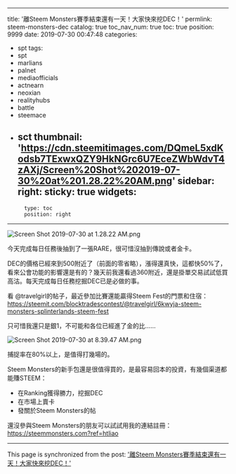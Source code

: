
---
title: '離Steem Monsters賽季結束還有一天！大家快來挖DEC！'
permlink: steem-monsters-dec
catalog: true
toc_nav_num: true
toc: true
position: 9999
date: 2019-07-30 00:47:48
categories:
- spt
tags:
- spt
- marlians
- palnet
- mediaofficials
- actnearn
- neoxian
- realityhubs
- battle
- steemace
- sct
thumbnail: 'https://cdn.steemitimages.com/DQmeL5xdKodsb7TExwxQZY9HkNGrc6U7EceZWbWdvT4zAXj/Screen%20Shot%202019-07-30%20at%201.28.22%20AM.png'
sidebar:
    right:
        sticky: true
widgets:
    -
        type: toc
        position: right
---


![Screen Shot 2019-07-30 at 1.28.22 AM.png](https://cdn.steemitimages.com/DQmeL5xdKodsb7TExwxQZY9HkNGrc6U7EceZWbWdvT4zAXj/Screen%20Shot%202019-07-30%20at%201.28.22%20AM.png)

今天完成每日任務後抽到了一張RARE，很可惜沒抽到傳說或者金卡。


DEC的價格已經來到500附近了（前面的零省略），漲得還真快，這都快50%了，看來公會功能的影響還是有的？幾天前我還看過360附近，還是掛單交易試試低買高沽。每天完成每日任務挖掘DEC已是必做的事。

看 @travelgirl的帖子，最近參加比賽還能贏得Steem Fest的門票和住宿：
https://steemit.com/blocktradescontest/@travelgirl/6kwyja-steem-monsters-splinterlands-steem-fest


只可惜我還只是銀1，不可能和各位已經進了金的比......

![Screen Shot 2019-07-30 at 8.39.47 AM.png](https://cdn.steemitimages.com/DQmV78fVVCxZ49L8mBHEQMUHeVDz5Gtx4HYkaw4TqcS1Jto/Screen%20Shot%202019-07-30%20at%208.39.47%20AM.png)

捕捉率在80%以上，是值得打幾場的。

Steem Monsters的新手包還是很值得買的，是最容易回本的投資，有幾個渠道都能賺STEEM：

* 在Ranking獲得勝力，挖掘DEC
* 在市場上賣卡
* 發關於Steem Monsters的帖

還沒參與Steem Monsters的朋友可以試試用我的連結註冊：
https://steemmonsters.com?ref=htliao

- - -

This page is synchronized from the post: ['離Steem Monsters賽季結束還有一天！大家快來挖DEC！'](https://steemit.com/@htliao/steem-monsters-dec)
